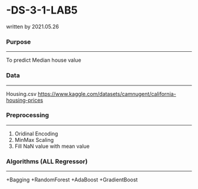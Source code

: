# -DS-3-1-LAB5
written by 2021.05.26


### Purpose
---
To predict Median house value


### Data
---
Housing.csv
<https://www.kaggle.com/datasets/camnugent/california-housing-prices>


### Preprocessing
---
1. Oridinal Encoding
2. MinMax Scaling
3. Fill NaN value with mean value

### Algorithms (ALL Regressor)
---
+Bagging
+RandomForest
+AdaBoost
+GradientBoost

